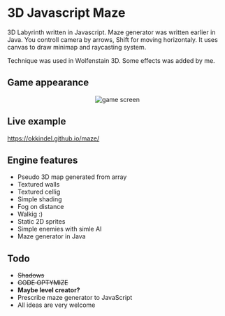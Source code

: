 # 3D Javascript Maze

3D Labyrinth written in Javascript. Maze generator was written earlier in Java. You controll camera by arrows, Shift for moving horizontaly. It uses canvas to draw minimap and raycasting system.

Technique was used in Wolfenstain 3D. Some effects was added by me.

## Game appearance

<p align="center"><img title="game screen" src="https://github.com/okkindel/Labirynth/blob/master/src/assets/screen.png?raw=true"></p>

## Live example

https://okkindel.github.io/maze/

## Engine features

* Pseudo 3D map generated from array
* Textured walls
* Textured cellig
* Simple shading
* Fog on distance
* Walkig :)
* Static 2D sprites
* Simple enemies with simle AI
* Maze generator in Java

## Todo

* ~~Shadows~~
* ~~CODE OPTYMIZE~~
* **Maybe level creator?**
* Prescribe maze generator to JavaScript
* All ideas are very welcome
